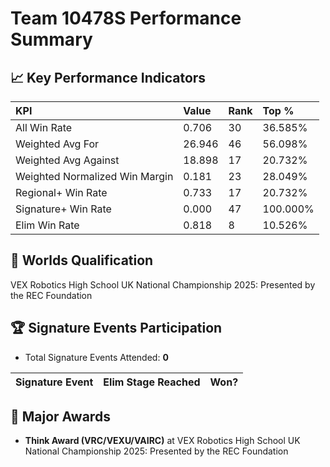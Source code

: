 # Team 10478S Performance Summary

## 📈 Key Performance Indicators
| KPI | Value | Rank | Top % |
|:---|:-----|:----|:------|
| All Win Rate | 0.706 | 30 | 36.585% |
| Weighted Avg For | 26.946 | 46 | 56.098% |
| Weighted Avg Against | 18.898 | 17 | 20.732% |
| Weighted Normalized Win Margin | 0.181 | 23 | 28.049% |
| Regional+ Win Rate | 0.733 | 17 | 20.732% |
| Signature+ Win Rate | 0.000 | 47 | 100.000% |
| Elim Win Rate | 0.818 | 8 | 10.526% |


## 🎯 Worlds Qualification
VEX Robotics High School UK National Championship 2025: Presented by the REC Foundation

## 🏆 Signature Events Participation
- Total Signature Events Attended: **0**

| Signature Event | Elim Stage Reached | Won? |
|:----------------|:-------------------|:----|


## 🥇 Major Awards
- **Think Award (VRC/VEXU/VAIRC)** at VEX Robotics High School UK National Championship 2025: Presented by the REC Foundation

